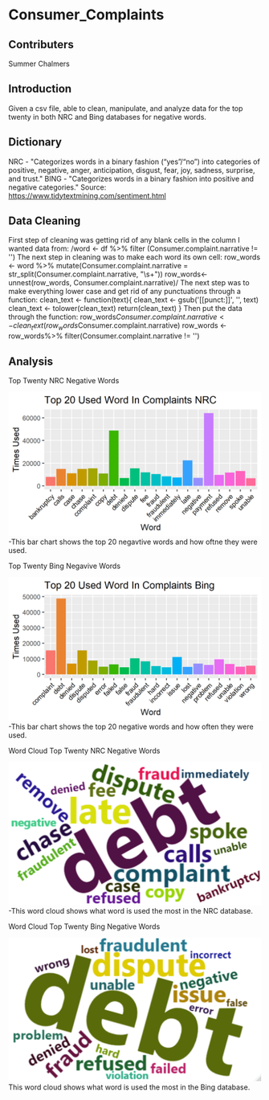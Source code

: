 # Consumer_Complaints

## Contributers
Summer Chalmers

## Introduction
Given a csv file, able to clean, manipulate, and analyze data for the top twenty in both NRC and Bing databases for negative words.  

## Dictionary
NRC - "Categorizes words in a binary fashion (“yes”/“no”) into categories of positive, negative, anger, anticipation, disgust, fear, joy, sadness, surprise, and trust."
BING - "Categorizes words in a binary fashion into positive and negative categories."
Source: https://www.tidytextmining.com/sentiment.html

## Data Cleaning
First step of cleaning was getting rid of any blank cells in the column I wanted data from: 
/word <- df %>%
  filter (Consumer.complaint.narrative != '')
The next step in cleaning was to make each word its own cell:
row_words <- word %>%
  mutate(Consumer.complaint.narrative = str_split(Consumer.complaint.narrative, "\\s+"))
row_words<- unnest(row_words, Consumer.complaint.narrative)/
The next step was to make everything lower case and get rid of any punctuations through a function:
clean_text <- function(text){
  clean_text <- gsub('[[punct:]]', '', text)
  clean_text <- tolower(clean_text)
  return(clean_text)
}
Then put the data through the function:
row_words$Consumer.complaint.narrative <- clean_text(row_words$Consumer.complaint.narrative)
row_words <- row_words%>%
  filter(Consumer.complaint.narrative != '')
  
## Analysis
Top Twenty NRC Negative Words
<div align = "center">
<img src = "https://github.com/SummerChalmers/Consumer_Complaints/blob/main/top20NRC.png" width = "700">
</div>
  -This bar chart shows the top 20 negavtive words and how oftne they were used.


Top Twenty Bing Negavive Words
<div align = "center">
<img src = "https://github.com/SummerChalmers/Consumer_Complaints/blob/main/top20Bing.png" width = "700")>
</div>
  -This bar chart shows the top 20 negative words and how often they were used.


Word Cloud Top Twenty NRC Negative Words
<div align = "center">
<img src = "https://github.com/SummerChalmers/Consumer_Complaints/blob/main/wordcloudNRC.png" width = "700")>
</div>
  -This word cloud shows what word is used the most in the NRC database.


Word Cloud Top Twenty Bing Negative Words
<div align = "center">
<img src = "https://github.com/SummerChalmers/Consumer_Complaints/blob/main/wordcloudBing.png" width = "700")>
</div>
This word cloud shows what word is used the most in the Bing database.
